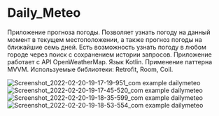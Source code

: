 # Daily_Meteo
Приложение прогноза погоды. 
Позволяет узнать погоду на данный момент в текущем местоположении, а также прогноз погоды на ближайшие семь дней. 
Есть возможность узнать погоду в любом городе через поиск с сохранением истории запросов.
Приложение работает с API OpenWeatherMap. Язык Kotlin. Применение паттерна MVVM. Используемые библиотеки: Retrofit, Room, Coil.

![Screenshot_2022-02-20-19-17-19-951_com example dailymeteo](https://user-images.githubusercontent.com/85755027/154852775-deb419be-2ef1-44ae-b63b-7287e6b45d5b.jpg)
![Screenshot_2022-02-20-19-17-45-520_com example dailymeteo](https://user-images.githubusercontent.com/85755027/154852809-5eb7b32a-6d0f-44b6-ac8f-68b01d6b8f79.jpg)
![Screenshot_2022-02-20-19-18-35-599_com example dailymeteo](https://user-images.githubusercontent.com/85755027/154852817-d6dcd91b-19b1-4524-81e4-3ea511d9a024.jpg)
![Screenshot_2022-02-20-19-18-53-554_com example dailymeteo](https://user-images.githubusercontent.com/85755027/154852822-fe57415c-6785-44dc-b501-c74e8232d967.jpg)

